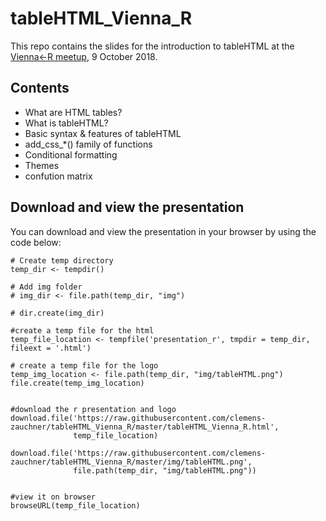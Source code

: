 # tableHTML_Vienna_R

This repo contains the slides for the introduction to tableHTML at the [Vienna<-R meetup](https://www.meetup.com/ViennaR/events/254963320/), 9 October 2018.

## Contents 

- What are HTML tables?
- What is tableHTML?
- Basic syntax & features of tableHTML
- add_css_\*() family of functions
- Conditional formatting
- Themes
- confution matrix

## Download and view the presentation

You can download and view the presentation in your browser by using the code below:

```
# Create temp directory
temp_dir <- tempdir()

# Add img folder
# img_dir <- file.path(temp_dir, "img")

# dir.create(img_dir)

#create a temp file for the html
temp_file_location <- tempfile('presentation_r', tmpdir = temp_dir, fileext = '.html')

# create a temp file for the logo
temp_img_location <- file.path(temp_dir, "img/tableHTML.png")
file.create(temp_img_location)


#download the r presentation and logo
download.file('https://raw.githubusercontent.com/clemens-zauchner/tableHTML_Vienna_R/master/tableHTML_Vienna_R.html',
              temp_file_location)

download.file('https://raw.githubusercontent.com/clemens-zauchner/tableHTML_Vienna_R/master/img/tableHTML.png',
              file.path(temp_dir, "img/tableHTML.png"))


#view it on browser
browseURL(temp_file_location)
```
